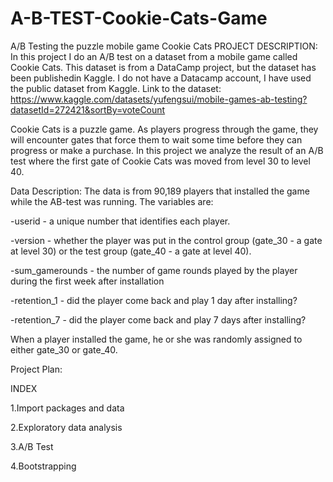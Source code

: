 # A-B-TEST-Cookie-Cats-Game
A/B Testing the puzzle mobile game Cookie Cats
PROJECT DESCRIPTION:
In this project I do an A/B test on a dataset from a mobile game called Cookie Cats. This dataset is from a DataCamp project, but the dataset has been publishedin Kaggle. I do not have a Datacamp account, I have used the public dataset from Kaggle. Link to the dataset:
https://www.kaggle.com/datasets/yufengsui/mobile-games-ab-testing?datasetId=272421&sortBy=voteCount

Cookie Cats is a puzzle game. As players progress through the game, they will encounter gates that force them to wait some time before they can progress or make a purchase. In this project we analyze the result of an A/B test where the first gate of Cookie Cats was moved from level 30 to level 40.



Data Description:
The data is from 90,189 players that installed the game while the AB-test was running. The variables are:

-userid - a unique number that identifies each player.

-version - whether the player was put in the control group (gate_30 - a gate at level 30) or the test group (gate_40 - a gate at level 40).

-sum_gamerounds - the number of game rounds played by the player during the first week after installation

-retention_1 - did the player come back and play 1 day after installing?

-retention_7 - did the player come back and play 7 days after installing?

When a player installed the game, he or she was randomly assigned to either gate_30 or gate_40.



Project Plan:

INDEX 

1.Import packages and data

2.Exploratory data analysis

3.A/B Test

4.Bootstrapping

